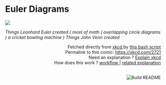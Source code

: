 # <b>Euler Diagrams</b>

[![](https://imgs.xkcd.com/comics/euler_diagrams.png)](https://xkcd.com/2721)

<i>Things Leonhard Euler created ( most of math ( overlapping circle diagrams ) a cricket bowling machine ) Things John Venn created</i>

<div align="right">
  Fetched directly from
  <a href="https://xkcd.com">
    xkcd
  </a>
  by
  <a href="https://github.com/Vanille-N/Vanille-N/blob/master/fetch">
    this bash script
  </a>
</div>
<div align="right">
  Permalink to this comic:
  <a href="https://xkcd.com/2721">
    https://xkcd.com/2721
  </a>
</div>
<div align="right">
  Need an explanation ?
  <a href="https://www.explainxkcd.com/wiki/index.php/2721">
    Explain xkcd
  </a>
</div>
<div align="right">
  How does this work ?
  <a href="https://github.com/Vanille-N/Vanille-N/blob/master/.github/workflows/build.yml">
    workflow
  </a>
  |
  <a href="https://simonwillison.net/2020/Jul/10/self-updating-profile-readme/">
    related explanation
  </a>
</div><br>

<a href="https://github.com/Vanille-N/Vanille-N/actions"><img src="https://github.com/Vanille-N/Vanille-N/workflows/Build%20README/badge.svg" align="right" alt="Build README"></a>

